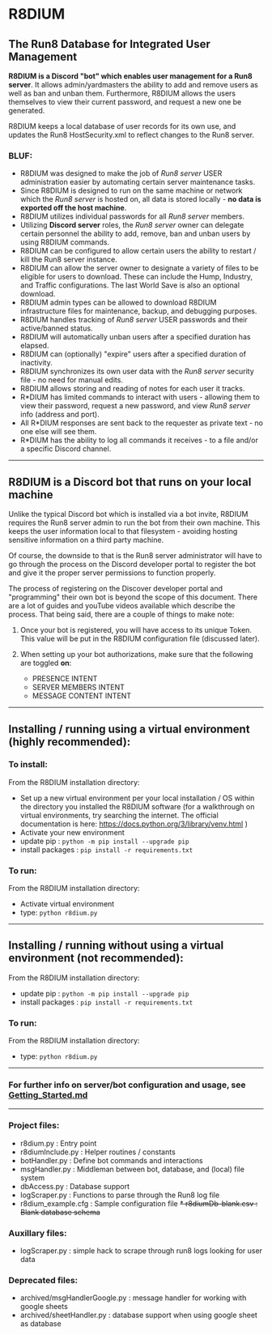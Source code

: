 # R8DIUM

## The Run8 Database for Integrated User Management

**R8DIUM is a Discord "bot" which enables user management for a Run8 server**. It allows admin/yardmasters the ability to
add and remove users as well as ban and unban them. Furthermore, R8DIUM allows the users themselves to view their
current password, and request a new one be generated.

R8DIUM keeps a local database of user records for its own use, and updates the Run8 HostSecurity.xml to reflect changes
to the Run8 server.

### BLUF:

* R8DIUM was designed to make the job of _Run8 server_ USER administration easier by automating certain server 
maintenance tasks.
* Since R8DIUM is designed to run on the same machine or network which the _Run8 server_ is hosted on, all data is stored 
locally - **no data is exported off the host machine**.
* R8DIUM utilizes individual passwords for all _Run8 server_ members. 
* Utilizing **Discord server** roles, the _Run8 server_ owner can delegate certain personnel the ability to add, remove,
ban and unban users by using R8DIUM commands.
* R8DIUM can be configured to allow certain users the ability to restart / kill the Run8 server instance.
* R8DIUM can allow the server owner to designate a variety of files to be eligible for users to download. These
can include the Hump, Industry, and Traffic configurations. The last World Save is also an optional download.
* R8DIUM admin types can be allowed to download R8DIUM infrastructure files for maintenance, backup, and debugging purposes.
* R8DIUM handles tracking of _Run8 server_ USER passwords and their active/banned status. 
* R8DIUM will automatically unban users after a specified duration has elapsed. 
* R8DIUM can (optionally) "expire" users after a specified duration of inactivity.
* R8DIUM synchronizes its own user data with the _Run8 server_ security file - no need for manual edits.
* R8DIUM allows storing and reading of notes for each user it tracks.
* R*DIUM has limited commands to interact with users - allowing them to view their password, request a new password, 
and view _Run8 server_ info (address and port).
* All R*DIUM responses are sent back to the requester as private text - no one else will see them.
* R*DIUM has the ability to log all commands it receives - to a file and/or a specific Discord channel.


---------------

## R8DIUM is a Discord bot that runs on your local machine


Unlike the typical Discord bot which is installed via a bot invite, R8DIUM requires the Run8 server admin to run the bot
from their own machine. This keeps the user information local to that filesystem - avoiding hosting sensitive
information on a third party machine.

Of course, the downside to that is the Run8 server administrator will have to go through the process on the
Discord developer portal to register the bot and give it the proper server permissions to function properly.

The process of registering on the Discover developer portal and "programming" their own bot is beyond the scope of this
document. There are a lot of guides and youTube videos available which describe the process. That being said, there are
a couple of things to make note:

1. Once your bot is registered, you will have access to its unique Token. This value will be put in the R8DIUM configuration
file (discussed later).

2. When setting up your bot authorizations, make sure that the following are toggled **on**:
   * PRESENCE INTENT
   * SERVER MEMBERS INTENT
   * MESSAGE CONTENT INTENT

----------------

## Installing / running using a virtual environment (highly recommended):

### To install:
From the R8DIUM installation directory:
* Set up a new virtual environment per your local installation / OS within the directory you installed the R8DIUM software
  (for a walkthrough on virtual environments, try searching the internet. The official documentation is here: https://docs.python.org/3/library/venv.html )
* Activate your new environment
* update pip : `python -m pip install --upgrade pip`
* install packages : `pip install -r requirements.txt`

### To run:
From the R8DIUM installation directory:
* Activate virtual environment
* type: `python r8dium.py`
------------
## Installing / running without using a virtual environment (not recommended):

From the R8DIUM installation directory:
* update pip : `python -m pip install --upgrade pip`
* install packages : `pip install -r requirements.txt`

### To run:
From the R8DIUM installation directory:
* type: `python r8dium.py`
------------
### For further info on server/bot configuration and usage, see [Getting_Started.md](Getting_Started.md)

---------

### Project files:

* r8dium.py : Entry point
* r8diumInclude.py : Helper routines / constants
* botHandler.py : Define bot commands and interactions
* msgHandler.py : Middleman between bot, database, and (local) file system
* dbAccess.py   : Database support
* logScraper.py : Functions to parse through the Run8 log file
* r8dium_example.cfg : Sample configuration file
~~* r8diumDb-blank.csv : Blank database schema~~


### Auxillary files:

* logScraper.py  : simple hack to scrape through run8 logs looking for user data


### Deprecated files:

* archived/msgHandlerGoogle.py  : message handler for working with google sheets
* archived/sheetHandler.py  : database support when using google sheet as database



